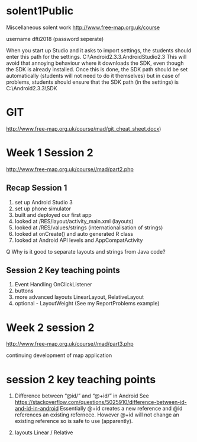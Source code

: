 # solent1Public
Miscellaneous solent work
http://www.free-map.org.uk/course

username dfti2018 (password seperate)

When you start up Studio and it asks to import settings, the students should enter this path for the settings.
C:\Android2.3.3\.AndroidStudio2.3
This will avoid that annoying behaviour where it downloads the SDK, even though the SDK is already installed.
Once this is done, the SDK path should be set automatically (students will not need to do it themselves) but in case of problems, students should ensure that the SDK path (in the settings) is C:\Android2.3.3\SDK

# GIT
http://www.free-map.org.uk/course/mad/git_cheat_sheet.docx)


# Week 1 Session 2 
http://www.free-map.org.uk/course//mad/part2.php

## Recap Session 1

1. set up Android Studio 3
2. set up phone simulator
3. built and deployed our first app
4. looked at /RES/layout/activity_main.xml (layouts)
5. looked at /RES/values/strings (internationalisation of strings)
6. looked at onCreate() and auto generated R class
7. looked at Android API levels and AppCompatActivity

Q Why is it good to separate layouts and strings from Java code?

## Session 2 Key teaching points

1. Event Handling OnClickListener
2. buttons
3. more advanced layouts LinearLayout, RelativeLayout
4. optional - LayoutWeight (See my ReportProblems example)

# Week 2 session 2 
http://www.free-map.org.uk/course//mad/part3.php

continuing development of map application

# session 2 key teaching points

1. Difference between “@id/” and “@+id/” in Android
See https://stackoverflow.com/questions/5025910/difference-between-id-and-id-in-android
Essentially @+id creates a new reference and @id references an existing refernece. However @+id will not change an existing reference so is safe to use (apparently).

2. layouts Linear / Relative



